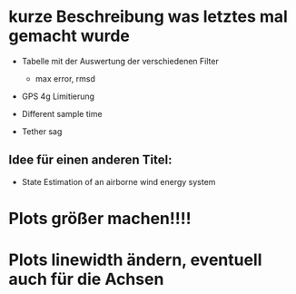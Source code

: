 # kurze Beschreibung was letztes mal gemacht wurde

- Tabelle mit der Auswertung der verschiedenen Filter
	- max error, rmsd

- GPS 4g Limitierung
- Different sample time
- Tether sag

## Idee für einen anderen Titel:
- State Estimation of an airborne wind energy system

# Plots größer machen!!!!
# Plots linewidth ändern, eventuell auch für die Achsen